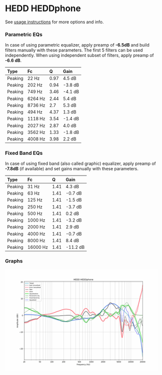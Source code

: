 # HEDD HEDDphone
See [usage instructions](https://github.com/jaakkopasanen/AutoEq#usage) for more options and info.

### Parametric EQs
In case of using parametric equalizer, apply preamp of **-6.5dB** and build filters manually
with these parameters. The first 5 filters can be used independently.
When using independent subset of filters, apply preamp of **-6.6 dB**.

| Type    | Fc      |    Q | Gain    |
|:--------|:--------|:-----|:--------|
| Peaking | 22 Hz   | 0.97 | 4.5 dB  |
| Peaking | 202 Hz  | 0.94 | -3.8 dB |
| Peaking | 749 Hz  | 3.46 | -4.1 dB |
| Peaking | 6264 Hz | 2.44 | 5.4 dB  |
| Peaking | 8736 Hz | 2.7  | 5.3 dB  |
| Peaking | 494 Hz  | 4.37 | 1.3 dB  |
| Peaking | 1118 Hz | 3.54 | -1.4 dB |
| Peaking | 2027 Hz | 2.87 | 4.0 dB  |
| Peaking | 3562 Hz | 1.33 | -1.8 dB |
| Peaking | 4008 Hz | 3.98 | 2.2 dB  |

### Fixed Band EQs
In case of using fixed band (also called graphic) equalizer, apply preamp of **-7.8dB**
(if available) and set gains manually with these parameters.

| Type    | Fc       |    Q | Gain     |
|:--------|:---------|:-----|:---------|
| Peaking | 31 Hz    | 1.41 | 4.3 dB   |
| Peaking | 63 Hz    | 1.41 | -0.7 dB  |
| Peaking | 125 Hz   | 1.41 | -1.5 dB  |
| Peaking | 250 Hz   | 1.41 | -3.7 dB  |
| Peaking | 500 Hz   | 1.41 | 0.2 dB   |
| Peaking | 1000 Hz  | 1.41 | -3.2 dB  |
| Peaking | 2000 Hz  | 1.41 | 2.9 dB   |
| Peaking | 4000 Hz  | 1.41 | -0.7 dB  |
| Peaking | 8000 Hz  | 1.41 | 8.4 dB   |
| Peaking | 16000 Hz | 1.41 | -11.2 dB |

### Graphs
![](./HEDD%20HEDDphone.png)
